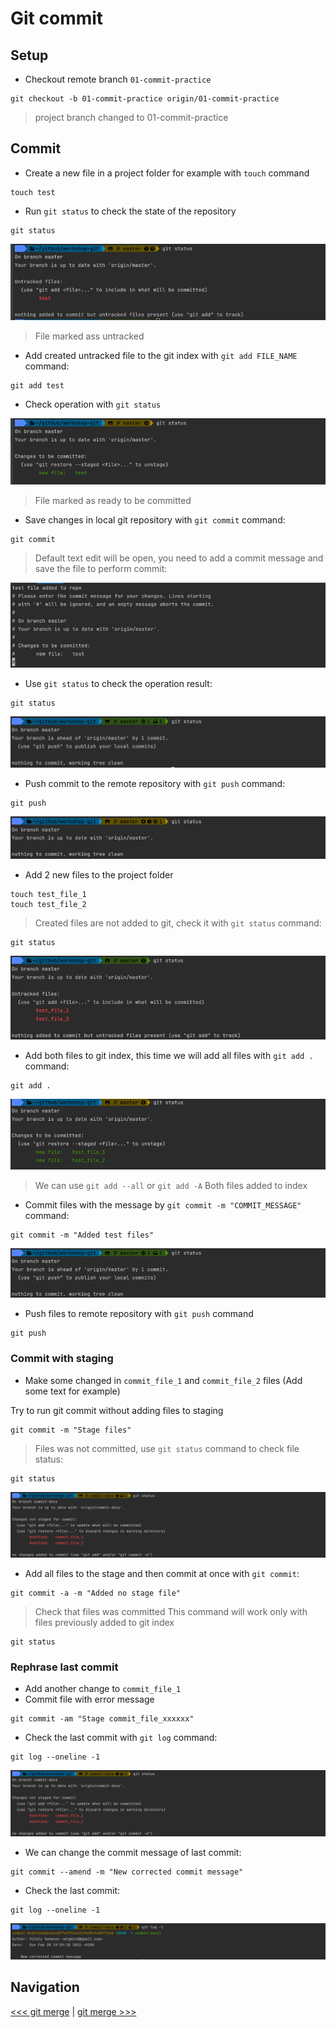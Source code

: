 # Git commit

## Setup

- Checkout remote branch `01-commit-practice`

```shell
git checkout -b 01-commit-practice origin/01-commit-practice
```

> project branch changed to 01-commit-practice

## Commit

- Create a new file in a project folder for example with `touch` command

```shell
touch test
```

- Run `git status` to check the state of the repository 

```shell
git status
```

![img.png](images/commit_01.png)

> File marked ass untracked

- Add created untracked file to the git index with `git add FILE_NAME` command:

```shell
git add test
```

- Check operation with `git status`

![img.png](images/commit_02.png)

> File marked as ready to be committed

- Save changes in local git repository with `git commit` command:

```shell
git commit
```

> Default text edit will be open, you need to add a commit message and save the file to perform commit:

![img.png](images/commit_03.png)

- Use `git status` to check the operation result:

```shell
git status
```

![img.png](images/commit_04.png)

- Push commit to the remote repository with `git push` command:

```shell
git push
```

![img.png](images/commit_05.png)

- Add 2 new files to the project folder

```shell
touch test_file_1
touch test_file_2
```

> Created files are not added to git, check it with `git status` command:

```shell
git status                                                                                                                                     
```

![img.png](images/commit_06.png)

- Add both files to git index, this time we will add all files with `git add .` command:

```shell
git add .
```

![img.png](images/commit_07.png)

> We can use `git add --all` or `git add -A`
> Both files added to index

- Commit files with the message by `git commit -m "COMMIT_MESSAGE"` command:

```shell
git commit -m "Added test files"
```

![img.png](images/commit_08.png)

- Push files to remote repository with `git push` command

```shell
git push
```

### Commit with staging

- Make some changed in `commit_file_1` and `commit_file_2` files (Add some text for example)

Try to run git commit without adding files to staging

```shell
git commit -m "Stage files"
```

> Files was not committed, use `git status` command to check file status: 

```shell
git status
```

![img.png](images/commit_09.png)

- Add all files to the stage and then commit at once with `git commit`:

```shell
git commit -a -m "Added no stage file"
```

> Check that files was committed
> This command will work only with files previously added to git index

```shell
git status
```

### Rephrase last commit

- Add another change to `commit_file_1`
- Commit file with error message

```shell
git commit -am "Stage commit_file_xxxxxx"
```

- Check the last commit with `git log` command:

```shell
git log --oneline -1
```

![img.png](images/commit_10.png)

- We can change the commit message of last commit:

```shell
git commit --amend -m "New corrected commit message"
```

- Check the last commit:

```shell
git log --oneline -1
```

![img.png](images/commit_11.png)

## Navigation

[<<< git merge](../01_branching/README.md) |
[git merge >>>](../03_merge/README.md)
